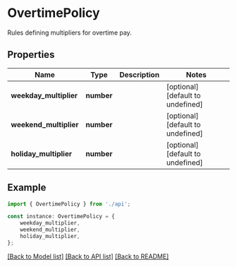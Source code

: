 # OvertimePolicy

Rules defining multipliers for overtime pay.

## Properties

Name | Type | Description | Notes
------------ | ------------- | ------------- | -------------
**weekday_multiplier** | **number** |  | [optional] [default to undefined]
**weekend_multiplier** | **number** |  | [optional] [default to undefined]
**holiday_multiplier** | **number** |  | [optional] [default to undefined]

## Example

```typescript
import { OvertimePolicy } from './api';

const instance: OvertimePolicy = {
    weekday_multiplier,
    weekend_multiplier,
    holiday_multiplier,
};
```

[[Back to Model list]](../README.md#documentation-for-models) [[Back to API list]](../README.md#documentation-for-api-endpoints) [[Back to README]](../README.md)
